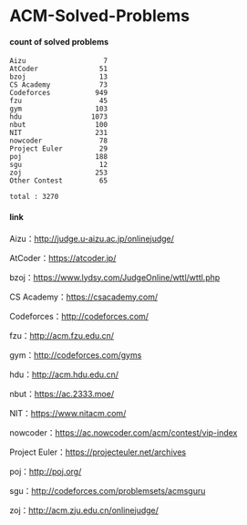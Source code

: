 ﻿# ACM-Solved-Problems

#### count of solved problems
	Aizu                   7
	AtCoder               51
	bzoj                  13
	CS Academy            73
	Codeforces           949
	fzu                   45
	gym                  103
	hdu                 1073
	nbut                 100
	NIT                  231
	nowcoder              78
	Project Euler         29
	poj                  188
	sgu                   12
	zoj                  253
	Other Contest         65

`total : 3270`


#### link

Aizu：http://judge.u-aizu.ac.jp/onlinejudge/

AtCoder：https://atcoder.jp/

bzoj：https://www.lydsy.com/JudgeOnline/wttl/wttl.php

CS Academy：https://csacademy.com/

Codeforces：http://codeforces.com/

fzu：http://acm.fzu.edu.cn/

gym：http://codeforces.com/gyms

hdu：http://acm.hdu.edu.cn/

nbut：https://ac.2333.moe/

NIT：https://www.nitacm.com/

nowcoder：https://ac.nowcoder.com/acm/contest/vip-index

Project Euler：https://projecteuler.net/archives

poj：http://poj.org/

sgu：http://codeforces.com/problemsets/acmsguru

zoj：http://acm.zju.edu.cn/onlinejudge/
